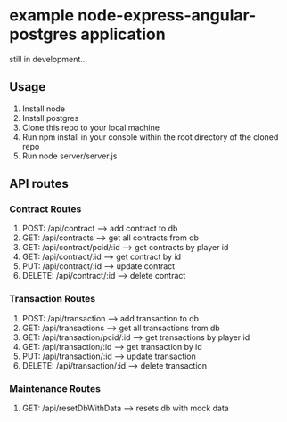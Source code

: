# example node-express-angular-postgres application

still in development...

## Usage

1. Install node
2. Install postgres
2. Clone this repo to your local machine
3. Run npm install in your console within the root directory of the cloned repo
4. Run node server/server.js

## API routes
### Contract Routes
1. POST: /api/contract --> add contract to db
2. GET: /api/contracts --> get all contracts from db
3. GET: /api/contract/pcid/:id --> get contracts by player id
4. GET: /api/contract/:id --> get contract by id
5. PUT: /api/contract/:id --> update contract
6. DELETE: /api/contract/:id --> delete contract
		
### Transaction Routes
1. POST: /api/transaction --> add transaction to db
2. GET: /api/transactions --> get all transactions from db
3. GET: /api/transaction/pcid/:id --> get transactions by player id
4. GET: /api/transaction/:id --> get transaction by id
5. PUT: /api/transaction/:id --> update transaction
6. DELETE: /api/transaction/:id --> delete transaction

### Maintenance Routes
1. GET: /api/resetDbWithData --> resets db with mock data
		

